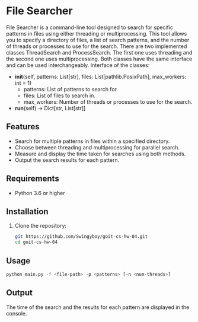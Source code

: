 # File Searcher

File Searcher is a command-line tool designed to search for specific patterns in files using either threading or multiprocessing. This tool allows you to specify a directory of files, a list of search patterns, and the number of threads or processes to use for the search.
There are two implemented classes ThreadSearch and ProcessSearch. The first one uses threading and the second one uses multiprocessing. Both classes have the same interface and can be used interchangeably.
Interface of the classes:
 - **init**(self, patterns: List[str], files: List[pathlib.PosixPath], max_workers: int = 1)
    - patterns: List of patterns to search for.
    - files: List of files to search in.
    - max_workers: Number of threads or processes to use for the search.
 - **run**(self) -> Dict[str, List[str]]

## Features

- Search for multiple patterns in files within a specified directory.
- Choose between threading and multiprocessing for parallel search.
- Measure and display the time taken for searches using both methods.
- Output the search results for each pattern.

## Requirements

- Python 3.6 or higher

## Installation

1. Clone the repository:
    ```sh
    git https://github.com/Swingyboy/goit-cs-hw-04.git
    cd goit-cs-hw-04
    ```

## Usage

```sh
python main.py -f <file-path> -p <patterns> [-n <num-threads>]
```


## Output
   The time of the search and the results for each pattern are displayed in the console.
